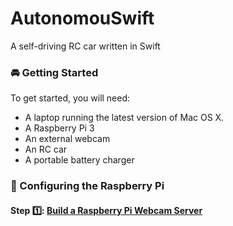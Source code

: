 # AutonomouSwift
A self-driving RC car written in Swift

### 🚘 Getting Started

To get started, you will need:

- A laptop running the latest version of Mac OS X.
- A Raspberry Pi 3
- An external webcam
- An RC car
- A portable battery charger

### 🔌 Configuring the Raspberry Pi

#### Step 1️⃣: [Build a Raspberry Pi Webcam Server](https://www.youtube.com/watch?v=WNKbZsrsKVs)
